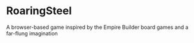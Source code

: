 # RoaringSteel
A browser-based game inspired by the Empire Builder board games and a far-flung imagination
